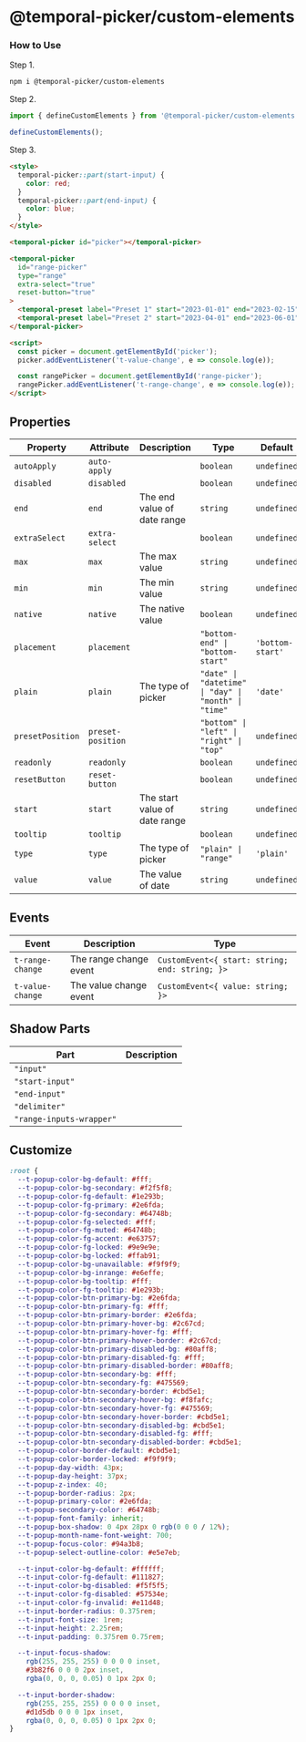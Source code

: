 # @temporal-picker/custom-elements


### How to Use

Step 1.
```bash
npm i @temporal-picker/custom-elements
```

Step 2.
```javascript
import { defineCustomElements } from '@temporal-picker/custom-elements';

defineCustomElements();
```

Step 3.
```html
<style>
  temporal-picker::part(start-input) {
    color: red;
  }
  temporal-picker::part(end-input) {
    color: blue;
  }
</style>

<temporal-picker id="picker"></temporal-picker>

<temporal-picker
  id="range-picker"
  type="range"
  extra-select="true"
  reset-button="true"
>
  <temporal-preset label="Preset 1" start="2023-01-01" end="2023-02-15"></temporal-preset>
  <temporal-preset label="Preset 2" start="2023-04-01" end="2023-06-01"></temporal-preset>
</temporal-picker>

<script>
  const picker = document.getElementById('picker');
  picker.addEventListener('t-value-change', e => console.log(e));

  const rangePicker = document.getElementById('range-picker');
  rangePicker.addEventListener('t-range-change', e => console.log(e));
</script>
```


## Properties

| Property         | Attribute         | Description                   | Type                                                 | Default          |
| ---------------- | ----------------- | ----------------------------- | ---------------------------------------------------- | ---------------- |
| `autoApply`      | `auto-apply`      |                               | `boolean`                                            | `undefined`      |
| `disabled`       | `disabled`        |                               | `boolean`                                            | `undefined`      |
| `end`            | `end`             | The end value of date range   | `string`                                             | `undefined`      |
| `extraSelect`    | `extra-select`    |                               | `boolean`                                            | `undefined`      |
| `max`            | `max`             | The max value                 | `string`                                             | `undefined`      |
| `min`            | `min`             | The min value                 | `string`                                             | `undefined`      |
| `native`         | `native`          | The native value              | `boolean`                                            | `undefined`      |
| `placement`      | `placement`       |                               | `"bottom-end" \| "bottom-start"`                     | `'bottom-start'` |
| `plain`          | `plain`           | The type of picker            | `"date" \| "datetime" \| "day" \| "month" \| "time"` | `'date'`         |
| `presetPosition` | `preset-position` |                               | `"bottom" \| "left" \| "right" \| "top"`             | `undefined`      |
| `readonly`       | `readonly`        |                               | `boolean`                                            | `undefined`      |
| `resetButton`    | `reset-button`    |                               | `boolean`                                            | `undefined`      |
| `start`          | `start`           | The start value of date range | `string`                                             | `undefined`      |
| `tooltip`        | `tooltip`         |                               | `boolean`                                            | `undefined`      |
| `type`           | `type`            | The type of picker            | `"plain" \| "range"`                                 | `'plain'`        |
| `value`          | `value`           | The value of date             | `string`                                             | `undefined`      |


## Events

| Event            | Description            | Type                                           |
| ---------------- | ---------------------- | ---------------------------------------------- |
| `t-range-change` | The range change event | `CustomEvent<{ start: string; end: string; }>` |
| `t-value-change` | The value change event | `CustomEvent<{ value: string; }>`              |



## Shadow Parts

| Part                     | Description |
| ------------------------ | ----------- |
| `"input"`                |             |
| `"start-input"`          |             |
| `"end-input"`            |             |
| `"delimiter"`            |             |
| `"range-inputs-wrapper"` |             |


## Customize
```css
:root {
  --t-popup-color-bg-default: #fff;
  --t-popup-color-bg-secondary: #f2f5f8;
  --t-popup-color-fg-default: #1e293b;
  --t-popup-color-fg-primary: #2e6fda;
  --t-popup-color-fg-secondary: #64748b;
  --t-popup-color-fg-selected: #fff;
  --t-popup-color-fg-muted: #64748b;
  --t-popup-color-fg-accent: #e63757;
  --t-popup-color-fg-locked: #9e9e9e;
  --t-popup-color-bg-locked: #ffab91;
  --t-popup-color-bg-unavailable: #f9f9f9;
  --t-popup-color-bg-inrange: #e6effe;
  --t-popup-color-bg-tooltip: #fff;
  --t-popup-color-fg-tooltip: #1e293b;
  --t-popup-color-btn-primary-bg: #2e6fda;
  --t-popup-color-btn-primary-fg: #fff;
  --t-popup-color-btn-primary-border: #2e6fda;
  --t-popup-color-btn-primary-hover-bg: #2c67cd;
  --t-popup-color-btn-primary-hover-fg: #fff;
  --t-popup-color-btn-primary-hover-border: #2c67cd;
  --t-popup-color-btn-primary-disabled-bg: #80aff8;
  --t-popup-color-btn-primary-disabled-fg: #fff;
  --t-popup-color-btn-primary-disabled-border: #80aff8;
  --t-popup-color-btn-secondary-bg: #fff;
  --t-popup-color-btn-secondary-fg: #475569;
  --t-popup-color-btn-secondary-border: #cbd5e1;
  --t-popup-color-btn-secondary-hover-bg: #f8fafc;
  --t-popup-color-btn-secondary-hover-fg: #475569;
  --t-popup-color-btn-secondary-hover-border: #cbd5e1;
  --t-popup-color-btn-secondary-disabled-bg: #cbd5e1;
  --t-popup-color-btn-secondary-disabled-fg: #fff;
  --t-popup-color-btn-secondary-disabled-border: #cbd5e1;
  --t-popup-color-border-default: #cbd5e1;
  --t-popup-color-border-locked: #f9f9f9;
  --t-popup-day-width: 43px;
  --t-popup-day-height: 37px;
  --t-popup-z-index: 40;
  --t-popup-border-radius: 2px;
  --t-popup-primary-color: #2e6fda;
  --t-popup-secondary-color: #64748b;
  --t-popup-font-family: inherit;
  --t-popup-box-shadow: 0 4px 28px 0 rgb(0 0 0 / 12%);
  --t-popup-month-name-font-weight: 700;
  --t-popup-focus-color: #94a3b8;
  --t-popup-select-outline-color: #e5e7eb;

  --t-input-color-bg-default: #ffffff;
  --t-input-color-fg-default: #111827;
  --t-input-color-bg-disabled: #f5f5f5;
  --t-input-color-fg-disabled: #57534e;
  --t-input-color-fg-invalid: #e11d48;
  --t-input-border-radius: 0.375rem;
  --t-input-font-size: 1rem;
  --t-input-height: 2.25rem;
  --t-input-padding: 0.375rem 0.75rem;

  --t-input-focus-shadow:
    rgb(255, 255, 255) 0 0 0 0 inset,
    #3b82f6 0 0 0 2px inset,
    rgba(0, 0, 0, 0.05) 0 1px 2px 0;

  --t-input-border-shadow:
    rgb(255, 255, 255) 0 0 0 0 inset,
    #d1d5db 0 0 0 1px inset,
    rgba(0, 0, 0, 0.05) 0 1px 2px 0;
}
```
